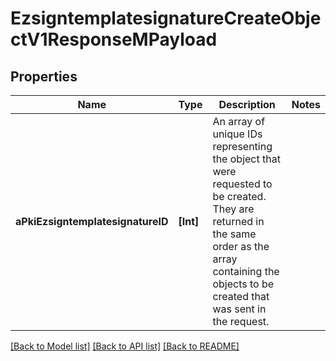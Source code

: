 # EzsigntemplatesignatureCreateObjectV1ResponseMPayload

## Properties
Name | Type | Description | Notes
------------ | ------------- | ------------- | -------------
**aPkiEzsigntemplatesignatureID** | **[Int]** | An array of unique IDs representing the object that were requested to be created.  They are returned in the same order as the array containing the objects to be created that was sent in the request. | 

[[Back to Model list]](../README.md#documentation-for-models) [[Back to API list]](../README.md#documentation-for-api-endpoints) [[Back to README]](../README.md)


